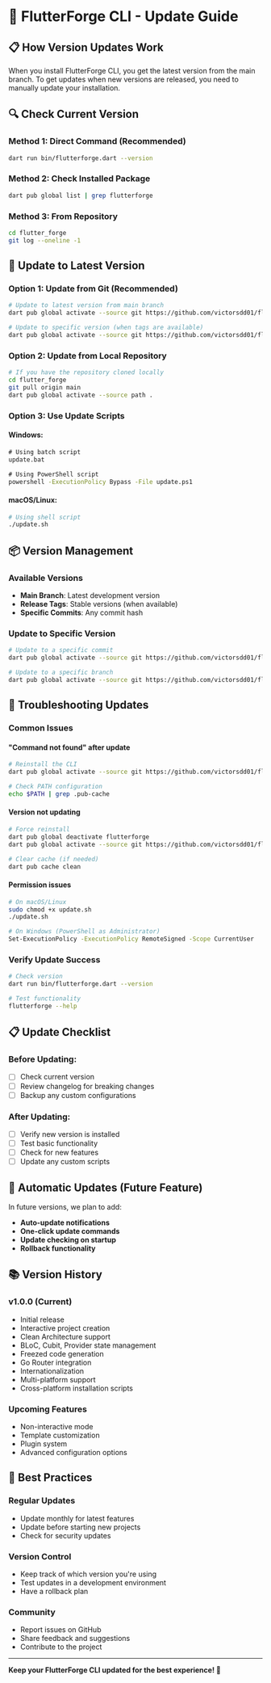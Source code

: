 # 🔄 FlutterForge CLI - Update Guide

## 📋 How Version Updates Work

When you install FlutterForge CLI, you get the latest version from the main branch. To get updates when new versions are released, you need to manually update your installation.

## 🔍 Check Current Version

### **Method 1: Direct Command (Recommended)**
```bash
dart run bin/flutterforge.dart --version
```

### **Method 2: Check Installed Package**
```bash
dart pub global list | grep flutterforge
```

### **Method 3: From Repository**
```bash
cd flutter_forge
git log --oneline -1
```

## 🚀 Update to Latest Version

### **Option 1: Update from Git (Recommended)**
```bash
# Update to latest version from main branch
dart pub global activate --source git https://github.com/victorsdd01/flutter_forge.git

# Update to specific version (when tags are available)
dart pub global activate --source git https://github.com/victorsdd01/flutter_forge.git --git-ref v1.1.0
```

### **Option 2: Update from Local Repository**
```bash
# If you have the repository cloned locally
cd flutter_forge
git pull origin main
dart pub global activate --source path .
```

### **Option 3: Use Update Scripts**

#### **Windows:**
```cmd
# Using batch script
update.bat

# Using PowerShell script
powershell -ExecutionPolicy Bypass -File update.ps1
```

#### **macOS/Linux:**
```bash
# Using shell script
./update.sh
```

## 📦 Version Management

### **Available Versions**
- **Main Branch**: Latest development version
- **Release Tags**: Stable versions (when available)
- **Specific Commits**: Any commit hash

### **Update to Specific Version**
```bash
# Update to a specific commit
dart pub global activate --source git https://github.com/victorsdd01/flutter_forge.git --git-ref abc1234

# Update to a specific branch
dart pub global activate --source git https://github.com/victorsdd01/flutter_forge.git --git-ref feature/new-feature
```

## 🔧 Troubleshooting Updates

### **Common Issues**

#### **"Command not found" after update**
```bash
# Reinstall the CLI
dart pub global activate --source git https://github.com/victorsdd01/flutter_forge.git

# Check PATH configuration
echo $PATH | grep .pub-cache
```

#### **Version not updating**
```bash
# Force reinstall
dart pub global deactivate flutterforge
dart pub global activate --source git https://github.com/victorsdd01/flutter_forge.git

# Clear cache (if needed)
dart pub cache clean
```

#### **Permission issues**
```bash
# On macOS/Linux
sudo chmod +x update.sh
./update.sh

# On Windows (PowerShell as Administrator)
Set-ExecutionPolicy -ExecutionPolicy RemoteSigned -Scope CurrentUser
```

### **Verify Update Success**
```bash
# Check version
dart run bin/flutterforge.dart --version

# Test functionality
flutterforge --help
```

## 📋 Update Checklist

### **Before Updating:**
- [ ] Check current version
- [ ] Review changelog for breaking changes
- [ ] Backup any custom configurations

### **After Updating:**
- [ ] Verify new version is installed
- [ ] Test basic functionality
- [ ] Check for new features
- [ ] Update any custom scripts

## 🔄 Automatic Updates (Future Feature)

In future versions, we plan to add:
- **Auto-update notifications**
- **One-click update commands**
- **Update checking on startup**
- **Rollback functionality**

## 📚 Version History

### **v1.0.0** (Current)
- Initial release
- Interactive project creation
- Clean Architecture support
- BLoC, Cubit, Provider state management
- Freezed code generation
- Go Router integration
- Internationalization
- Multi-platform support
- Cross-platform installation scripts

### **Upcoming Features**
- Non-interactive mode
- Template customization
- Plugin system
- Advanced configuration options

## 🎯 Best Practices

### **Regular Updates**
- Update monthly for latest features
- Update before starting new projects
- Check for security updates

### **Version Control**
- Keep track of which version you're using
- Test updates in a development environment
- Have a rollback plan

### **Community**
- Report issues on GitHub
- Share feedback and suggestions
- Contribute to the project

---

**Keep your FlutterForge CLI updated for the best experience! 🚀** 
